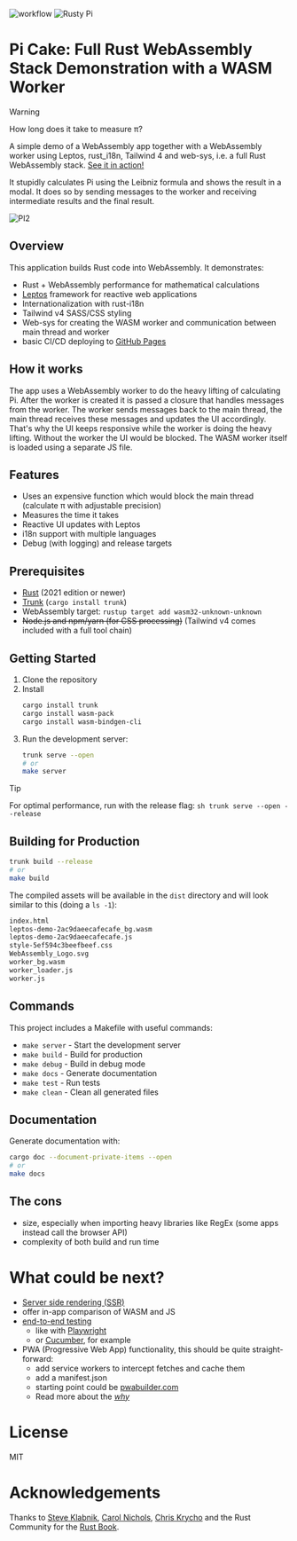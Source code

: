 ![workflow](https://github.com/duke-m/rusty-pi-cake/actions/workflows/build_and_deploy_to_pages.yml/badge.svg)
![Rusty Pi](https://github.com/user-attachments/assets/64240465-e471-4637-a17e-6cbb64eaafe1)
# Pi Cake: Full Rust WebAssembly Stack Demonstration with a WASM Worker

> [!WARNING]
> How long does it take to measure &pi;?

A simple demo of a WebAssembly app together with a WebAssembly worker using Leptos, rust_i18n,
Tailwind 4 and web-sys, i.e. a full Rust WebAssembly stack. [See it in action!](https://duke-m.github.io/rusty-pi-cake/)

It stupidly calculates Pi using the Leibniz formula and shows the result in a modal.
It does so by sending messages to the worker and receiving intermediate results and the final result.

![PI2](https://github.com/user-attachments/assets/b65edb14-e910-4713-83a5-6920bf84b898)

## Overview

This application builds Rust code into WebAssembly. It demonstrates:

- Rust + WebAssembly performance for mathematical calculations
- [Leptos](https://github.com/leptos-rs/leptos) framework for reactive web applications
- Internationalization with rust-i18n
- Tailwind v4 SASS/CSS styling
- Web-sys for creating the WASM worker and communication between main thread and worker
- basic CI/CD deploying to [GitHub Pages](https://duke-m.github.io/rusty-pi-cake/)

## How it works

The app uses a WebAssembly worker to do the heavy lifting of calculating Pi.
After the worker is created it is passed a closure that handles messages from the worker.
The worker sends messages back to the main thread, the main thread receives these messages and updates the UI accordingly.
That's why the UI keeps responsive while the worker is doing the heavy lifting.
Without the worker the UI would be blocked.
The WASM worker itself is loaded using a separate JS file.

## Features

- Uses an expensive function which would block the main thread (calculate &pi; with adjustable precision)
- Measures the time it takes
- Reactive UI updates with Leptos
- i18n support with multiple languages
- Debug (with logging) and release targets

## Prerequisites

- [Rust](https://www.rust-lang.org/tools/install) (2021 edition or newer)
- [Trunk](https://trunkrs.dev/) (`cargo install trunk`)
- WebAssembly target: `rustup target add wasm32-unknown-unknown`
- ~~Node.js and npm/yarn (for CSS processing)~~ (Tailwind v4 comes included with a full tool chain)

## Getting Started

1. Clone the repository
2. Install
   ```sh
   cargo install trunk
   cargo install wasm-pack
   cargo install wasm-bindgen-cli
   ```` 
3. Run the development server:
   ```sh
   trunk serve --open
   # or
   make server
   ```

> [!TIP]
> For optimal performance, run with the release flag:
`sh trunk serve --open --release`

## Building for Production

```sh
trunk build --release
# or
make build
```

The compiled assets will be available in the `dist` directory and will look similar to this (doing a `ls -1`):
```sh
index.html
leptos-demo-2ac9daeecafecafe_bg.wasm
leptos-demo-2ac9daeecafecafe.js
style-5ef594c3beefbeef.css
WebAssembly_Logo.svg
worker_bg.wasm
worker_loader.js
worker.js
```

## Commands

This project includes a Makefile with useful commands:

- `make server` - Start the development server
- `make build` - Build for production
- `make debug` - Build in debug mode
- `make docs` - Generate documentation
- `make test` - Run tests
- `make clean` - Clean all generated files

## Documentation

Generate documentation with:

```sh
cargo doc --document-private-items --open
# or
make docs
```

## The cons

- size, especially when importing heavy libraries like RegEx (some apps instead call the browser API)
- complexity of both build and run time

# What could be next?

- [Server side rendering (SSR)](https://book.leptos.dev/getting_started/index.html)
- offer in-app comparison of WASM and JS
- [end-to-end testing](https://book.leptos.dev/testing.html#2-test-components-with-end-to-end-e2e-testing)
  - like with [Playwright](https://playwright.dev/)
  - or [Cucumber](https://cucumber.io/), for example
- PWA (Progressive Web App) functionality, this should be quite straight-forward:
  - add service workers to intercept fetches and cache them
  - add a manifest.json
  - starting point could be [pwabuilder.com](https://www.pwabuilder.com/)
  - Read more about the [*why*](https://docs.pwabuilder.com/#/home/benefits-of-pwa)

# License

MIT

# Acknowledgements

Thanks to [Steve Klabnik](https://steveklabnik.com/), [Carol Nichols](https://github.com/carols10cents), [Chris Krycho](https://github.com/chriskrycho) and the Rust Community for the [Rust Book](https://doc.rust-lang.org/book/).
